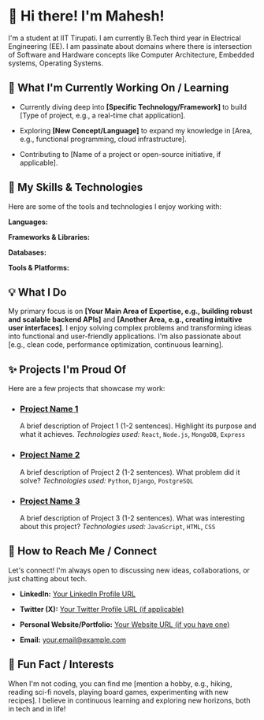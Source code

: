 # 👋 Hi there! I'm Mahesh!

I'm a student at IIT Tirupati. I am currently B.Tech third year in Electrical Engineering (EE). I am passinate about domains where there is intersection of Software and Hardware concepts like Computer Architecture, Embedded systems, Operating Systems. 

## 🚀 What I'm Currently Working On / Learning

* Currently diving deep into **[Specific Technology/Framework]** to build [Type of project, e.g., a real-time chat application].

* Exploring **[New Concept/Language]** to expand my knowledge in [Area, e.g., functional programming, cloud infrastructure].

* Contributing to [Name of a project or open-source initiative, if applicable].

## 🌱 My Skills & Technologies

Here are some of the tools and technologies I enjoy working with:

**Languages:**

<!-- Add more languages you know -->

**Frameworks & Libraries:**

<!-- Add more frameworks/libraries -->

**Databases:**

<!-- Add more databases -->

**Tools & Platforms:**

<!-- Add more tools/platforms -->

## 💡 What I Do

My primary focus is on **[Your Main Area of Expertise, e.g., building robust and scalable backend APIs]** and **[Another Area, e.g., creating intuitive user interfaces]**. I enjoy solving complex problems and transforming ideas into functional and user-friendly applications. I'm also passionate about [e.g., clean code, performance optimization, continuous learning].

## ✨ Projects I'm Proud Of

Here are a few projects that showcase my work:

* ### [Project Name 1](https://www.google.com/search?q=https://github.com/your-username/project-repo-1)

  A brief description of Project 1 (1-2 sentences). Highlight its purpose and what it achieves.
  *Technologies used:* `React`, `Node.js`, `MongoDB`, `Express`

* ### [Project Name 2](https://www.google.com/search?q=https://github.com/your-username/project-repo-2)

  A brief description of Project 2 (1-2 sentences). What problem did it solve?
  *Technologies used:* `Python`, `Django`, `PostgreSQL`

* ### [Project Name 3](https://www.google.com/search?q=https://github.com/your-username/project-repo-3)

  A brief description of Project 3 (1-2 sentences). What was interesting about this project?
  *Technologies used:* `JavaScript`, `HTML`, `CSS`

## 🤝 How to Reach Me / Connect

Let's connect! I'm always open to discussing new ideas, collaborations, or just chatting about tech.

* **LinkedIn:** [Your LinkedIn Profile URL](https://www.google.com/search?q=https://www.linkedin.com/search?q=https://www.linkedin.com/in/your-linkedin-profile/)

* **Twitter (X):** [Your Twitter Profile URL (if applicable)](https://www.google.com/search?q=https://twitter.com/your-twitter-handle)

* **Personal Website/Portfolio:** [Your Website URL (if you have one)](https://www.your-website.com)

* **Email:** [your.email@example.com](mailto:your.email@example.com)



## 💬 Fun Fact / Interests

When I'm not coding, you can find me [mention a hobby, e.g., hiking, reading sci-fi novels, playing board games, experimenting with new recipes]. I believe in continuous learning and exploring new horizons, both in tech and in life!

<!--
**Instructions for you:**

1. **Replace all bracketed placeholders `[like this]`** with your actual information.

2. **Update the badge links** for "My Skills & Technologies" to reflect the exact technologies you use. You can find many more badges at [shields.io](https://shields.io/) or [devicon.dev](https://devicon.dev/).

3. **Link your projects** under "Projects I'm Proud Of" to their respective GitHub repositories or live demos.

4. **Replace `YOUR_GITHUB_USERNAME`** in the GitHub Stats section with your actual GitHub username to display your stats.

5. **Remove or add sections** as you see fit. This is a template; make it your own!
   -->
